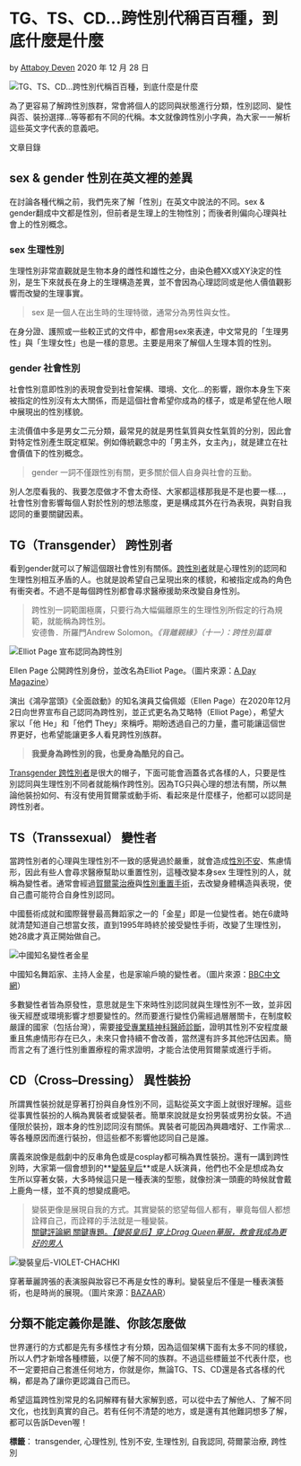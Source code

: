 # TG、TS、CD…跨性別代稱百百種，到底什麼是什麼

by [Attaboy Deven](https://trans-attaboy.com/author/abcde1237w/) 2020 年 12 月 28 日

![TG、TS、CD...跨性別代稱百百種，到底什麼是什麼](https://trans-attaboy.com/wp-content/uploads/2020/12/siora-photography-Wkb6oUd_y00-unsplash-1170x789.jpg)

為了更容易了解跨性別族群，常會將個人的認同與狀態進行分類，性別認同、變性與否、裝扮選擇…等等都有不同的代稱。本文就像跨性別小字典，為大家一一解析這些英文字代表的意義吧。

文章目錄

## sex & gender 性別在英文裡的差異

在討論各種代稱之前，我們先來了解「性別」在英文中說法的不同。sex & gender翻成中文都是性別，但前者是生理上的生物性別；而後者則偏向心理與社會上的性別概念。

### sex 生理性別

生理性別非常直觀就是生物本身的雌性和雄性之分，由染色體XX或XY決定的性別，是生下來就長在身上的生理構造差異，並不會因為心理認同或是他人價值觀影響而改變的生理事實。

> sex 是一個人在出生時的生理特徵，通常分為男性與女性。

在身分證、護照或一些較正式的文件中，都會用sex來表達，中文常見的「生理男性」與「生理女性」也是一樣的意思。主要是用來了解個人生理本質的性別。

### gender 社會性別

社會性別意即性別的表現會受到社會架構、環境、文化…的影響，跟你本身生下來被指定的性別沒有太大關係，而是這個社會希望你成為的樣子，或是希望在他人眼中展現出的性別樣貌。

主流價值中多是男女二元分類，最常見的就是男性氣質與女性氣質的分別，因此會對特定性別產生既定框架。例如傳統觀念中的「男主外，女主內」，就是建立在社會價值下的性別概念。

> gender 一詞不僅跟性別有關，更多關於個人自身與社會的互動。

別人怎麼看我的、我要怎麼做才不會太奇怪、大家都這樣那我是不是也要一樣…，社會性別會影響每個人對於性別的想法態度，更是構成其外在行為表現，與對自我認同的重要關鍵因素。

## TG（Transgender） 跨性別者

看到gender就可以了解這個跟社會性別有關係。[跨性別者](https://trans-attaboy.com/what-is-transgender/)就是心理性別的認同和生理性別相互矛盾的人。也就是說希望自己呈現出來的樣貌，和被指定成為的角色有衝突者。不過不是每個跨性別都會尋求醫療援助來改變自身性別。

> 跨性別一詞範圍極廣，只要行為大幅偏離原生的生理性別所假定的行為規範，就能稱為跨性別。  
> 安德魯．所羅門Andrew Solomon。_《背離親緣》（十一）：跨性別篇章_

![Elliot Page 宣布認同為跨性別](https://trans-attaboy.com/wp-content/uploads/2020/12/Elliot-Page-i-love-that-im-trans-1024x613.jpg)

Ellen Page 公開跨性別身份，並改名為Elliot Page。（圖片來源：[A Day Magazine](https://www.adaymag.com/2020/12/02/elliot-page-is-trans.html)）

演出《鴻孕當頭》《全面啟動》的知名演員艾倫佩姬（Ellen Page）在2020年12月2日向世界宣布自己認同為跨性別，並正式更名為艾略特（Elliot Page），希望大家以「他 He」和「他們 They」來稱呼。期盼透過自己的力量，盡可能讓這個世界更好，也希望能讓更多人看見跨性別族群。

> **我愛身為跨性別的我，也愛身為酷兒的自己。**

[Transgender 跨性別者](https://trans-attaboy.com/what-is-transgender/)是很大的帽子，下面可能會涵蓋各式各樣的人，只要是性別認同與生理性別不同者就能稱作跨性別。因為TG只與心理的想法有關，所以無論他裝扮如何、有沒有使用賀爾蒙或動手術、看起來是什麼樣子，他都可以認同是跨性別者。

## TS（Transsexual） 變性者

當跨性別者的心理與生理性別不一致的感覺過於嚴重，就會造成[性別不安](https://zh.wikipedia.org/zh-tw/%E6%80%A7%E5%88%A5%E4%B8%8D%E5%AE%89)、焦慮情形，因此有些人會尋求醫療幫助以重置性別，這種改變本身sex 生理性別的人，就稱為變性者。通常會經過[賀爾蒙治療](https://zh.wikipedia.org/wiki/%E6%BF%80%E7%B4%A0%E6%9B%BF%E4%BB%A3%E7%99%82%E6%B3%95)與[性別重置手術](https://zh.wikipedia.org/wiki/%E6%80%A7%E5%88%A5%E9%87%8D%E7%BD%AE%E6%89%8B%E8%A1%93)，去改變身體構造與表現，使自己盡可能符合自身性別認同。

中國藝術成就和國際聲譽最高舞蹈家之一的「金星」即是一位變性者。她在6歲時就清楚知道自己想當女孩，直到1995年時終於接受變性手術，改變了生理性別，她28歲才真正開始做自己。

![中國知名變性者金星](https://trans-attaboy.com/wp-content/uploads/2020/12/98051617_jinxing2.jpg)

中國知名舞蹈家、主持人金星，也是家喻戶曉的變性者。（圖片來源：[BBC中文網](https://www.bbc.com/zhongwen/trad/chinese-news-41425278)）

多數變性者皆為原發性，意思就是生下來時性別認同就與生理性別不一致，並非因後天經歷或環境影響才想要變性的。然而要進行變性仍需經過層層關卡，在制度較嚴謹的國家（包括台灣），需要[接受專業精神科醫師診斷](https://trans-attaboy.com/how-to-start/)，證明其性別不安程度嚴重且焦慮情形存在已久，未來只會持續不會改善，當然還有許多其他評估因素。簡而言之有了進行性別重置療程的需求證明，才能合法使用賀爾蒙或進行手術。

## CD（Cross–Dressing） 異性裝扮

所謂異性裝扮就是穿著打扮與自身性別不同，這點從英文字面上就很好理解。這些從事異性裝扮的人稱為異裝者或變裝者。簡單來說就是女扮男裝或男扮女裝。不過僅限於裝扮，跟本身的性別認同沒有關係。異裝者可能因為興趣嗜好、工作需求…等各種原因而進行裝扮，但這些都不影響他認同自己是誰。

廣義來說像是戲劇中的反串角色或是cosplay都可稱為異性裝扮。還有一講到跨性別時，大家第一個會想到的**[變裝皇后](https://www.harpersbazaar.com/tw/celebrity/celebritynews/g22005968/8-must-know-drag-artists/)**或是人妖演員，他們也不全是想成為女生所以穿著女裝，大多時候這只是一種表演的型態，就像扮演一頭鹿的時候就會戴上鹿角一樣，並不真的想變成鹿吧。

> 變裝更像是展現自我的方式。其實變裝的慾望每個人都有，畢竟每個人都想詮釋自己，而詮釋的手法就是一種變裝。  
> [關鍵評論網 關鍵專題。_【變裝皇后】穿上Drag Queen華服，教會我成為更好的男人_](https://www.thenewslens.com/feature/crossdresser/110645)

![變裝皇后-VIOLET-CHACHKI](https://trans-attaboy.com/wp-content/uploads/2020/12/變裝皇后-VIOLET-CHACHKI.jpg)

穿著華麗誇張的表演服與妝容已不再是女性的專利。變裝皇后不僅是一種表演藝術，也是時尚的展現。（圖片來源：[BAZAAR](https://www.harpersbazaar.com.hk/celebrity/drag-queen-Violet-Chachki)）

## 分類不能定義你是誰、你該怎麼做

世界運行的方式都是先有多樣性才有分類，因為這個架構下面有太多不同的樣貌，所以人們才新增各種標籤，以便了解不同的族群。不過這些標籤並不代表什麼，也不一定要把自己套進任何地方，你就是你，無論TG、TS、CD還是各式各樣的代稱，都是為了讓你更認識自己而已。

希望這篇跨性別常見的名詞解釋有替大家解到惑，可以從中去了解他人、了解不同文化，也找到真實的自己。若有任何不清楚的地方，或是還有其他難詞想多了解，都可以告訴Deven喔！

**標籤**： transgender, 心理性別, 性別不安, 生理性別, 自我認同, 荷爾蒙治療, 跨性別